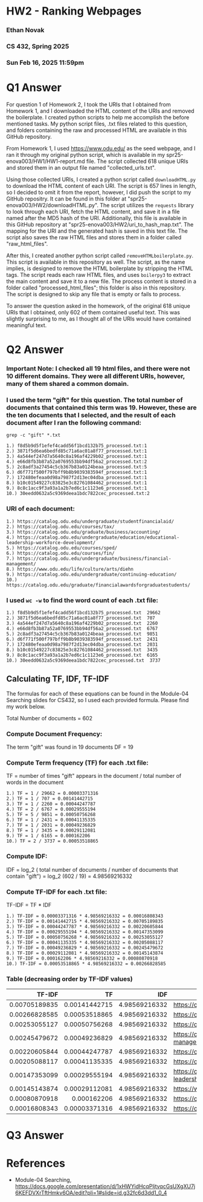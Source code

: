 # HW2 - Ranking Webpages
### Ethan Novak
### CS 432, Spring 2025
### Sun Feb 16, 2025 11:59pm

# Q1 Answer
For question 1 of Homework 2, I took the URIs that I obtained from Homework 1, and I downloaded the HTML content of the URIs and removed the boilerplate. I created python scripts to help me accomplish the before mentioned tasks. My python script files, .txt files related to this question, and folders containing the raw and processed HTML are available in this GitHub repository. 

From Homework 1, I used https://www.odu.edu/ as the seed webpage, and I ran it through my original python script, which is available in my spr25-enova003/HW1/HW1-report.md file. The script collected 618 unique URIs and stored them in an output file named "collected_urls.txt".

Using those collected URIs, I created a python script called `downloadHTML.py` to download the HTML content of each URI.  The script is 657 lines in length, so I decided to omit it from the report, however, I did push the script to my GitHub repositry.  It can be found in this folder at "spr25-enova003/HW2/downloadHTML.py".  The script utilizes the `requests` library to look through each URI, fetch the HTML content, and save it in a file named after the MD5 hash of the URI. Additionally, this file is available in this GitHub repository at "spr25-enova003/HW2/uri_to_hash_map.txt".  The mapping for the URI and the generated hash is saved in this text file. The script also saves the raw HTML files and stores them in a folder called "raw_html_files". 

After this, I created another python script called `removeHTMLboilerplate.py`.  This script is available in this repository as well. The script, as the name implies, is designed to remove the HTML boilerplate by stripping the HTML tags. The script reads each raw HTML files, and uses `boilerpy3` to extract the main content and save it to a new file. The process content is stored in a folder called "processed_html_files"; this folder is also in this repository. The script is designed to skip any file that is empty or fails to process. 

To answer the question asked in the homework, of the original 618 unique URIs that I obtained, only 602 of them contained useful text. This was slightly surprising to me, as I thought all of the URIs would have contained meaningful text. 

# Q2 Answer
### Important Note: I checked all 19 html files, and there were not 10 different domains.  They were all different URIs, however, many of them shared a common domain. 

### I used the term "gift" for this question.  The total number of documents that contained this term was 19.  However, these are the ten documents that I selected, and the result of each document after I ran the following command:
 `grep -c "gift" *.txt`
 ```
1.) f8d5b9d5f1efef4cadd56f1bcd132b75_processed.txt:1
2.) 3871f5d6ea6bedfd85c71a6ac01a8f77_processed.txt:1   
3.) 4a544ef247d7a5640c8a196af4229b02_processed.txt:1
4.) e66d8fb3b87a52a0769553bb94df56a2_processed.txt:2
5.) 2c8adf3a27454c5cb367b83a0124beaa_processed.txt:5
6.) d6f771f500f797bff9b8b9039383594f_processed.txt:1
7.) 172480efeaa0d98a7987f2d13ec04dba_processed.txt:1
8.) b10c01549227c83825e3c82761084462_processed.txt:1
9.) 8c8c1acc9f3a93a1a2b7ed6c1c1123e6_processed.txt:1
10.) 30eedd0632a5c9369deea1bdc7822cec_processed.txt:2
```

### URI of each document:
```
1.) https://catalog.odu.edu/undergraduate/studentfinancialaid/
2.) https://catalog.odu.edu/courses/tax/
3.) https://catalog.odu.edu/graduate/business/accounting/
4.) https://catalog.odu.edu/undergraduate/education/educational-leadership-workforce-development/
5.) https://catalog.odu.edu/courses/sped/
6.) https://catalog.odu.edu/courses/fin/
7.) https://catalog.odu.edu/undergraduate/business/financial-management/
8.) https://www.odu.edu/life/culture/arts/diehn
9.) https://catalog.odu.edu/undergraduate/continuing-education/
10.) https://catalog.odu.edu/graduate/financialawardsforgraduatestudents/
```

### I used `wc -w` to find the word count of each .txt file:
```
1.) f8d5b9d5f1efef4cadd56f1bcd132b75_processed.txt  29662
2.) 3871f5d6ea6bedfd85c71a6ac01a8f77_processed.txt  707
3.) 4a544ef247d7a5640c8a196af4229b02_processed.txt  2260
4.) e66d8fb3b87a52a0769553bb94df56a2_processed.txt  6767
5.) 2c8adf3a27454c5cb367b83a0124beaa_processed.txt  9851
6.) d6f771f500f797bff9b8b9039383594f_processed.txt  2431
7.) 172480efeaa0d98a7987f2d13ec04dba_processed.txt  2031
8.) b10c01549227c83825e3c82761084462_processed.txt  3435
9.) 8c8c1acc9f3a93a1a2b7ed6c1c1123e6_processed.txt  6165
10.) 30eedd0632a5c9369deea1bdc7822cec_processed.txt  3737
```

## Calculating TF, IDF, TF-IDF
The formulas for each of these equations can be found in the Module-04 Searching slides for CS432, so I used each provided formula. Please find my work below.

Total Number of documents = 602 

### Compute Document Frequency:
The term "gift" was found in 19 documents
DF = 19

### Compute Term frequency (TF) for each .txt file:
TF = number of times "gift" appears in the document / total number of words in the document
```
1.) TF = 1 / 29662 = 0.00003371316
2.) TF = 1 / 707 = 0.00141442715
3.) TF = 1 / 2260 = 0.00044247787
4.) TF = 2 / 6767 = 0.00029555194
5.) TF = 5 / 9851 = 0.00050756268
6.) TF = 1 / 2431 = 0.00041135335
7.) TF = 1 / 2031 = 0.00049236829
8.) TF = 1 / 3435 = 0.00029112081
9.) TF = 1 / 6165 = 0.000162206
10.) TF = 2 / 3737 = 0.00053518865
```

### Compute IDF:

IDF = log_2 ( total number of documents / number of documents that contain "gift")
= log_2 (602 / 19) = 4.98569216332

### Compute TF-IDF for each .txt file:

TF-IDF = TF * IDF
```
1.) TF-IDF = 0.00003371316 * 4.98569216332 = 0.00016808343
2.) TF-IDF = 0.00141442715 * 4.98569216332 = 0.00705189835
3.) TF-IDF = 0.00044247787 * 4.98569216332 = 0.00220605844
4.) TF-IDF = 0.00029555194 * 4.98569216332 = 0.00147353099
5.) TF-IDF = 0.00050756268 * 4.98569216332 = 0.00253055127
6.) TF-IDF = 0.00041135335 * 4.98569216332 = 0.00205088117
7.) TF-IDF = 0.00049236829 * 4.98569216332 = 0.00245479672
8.) TF-IDF = 0.00029112081 * 4.98569216332 = 0.00145143874
9.) TF-IDF = 0.000162206 * 4.98569216332 = 0.00080870918
10.) TF-IDF = 0.00053518865 * 4.98569216332 = 0.00266828585
```
### Table (decreasing order by TF-IDF values)

|TF-IDF	|TF	|IDF	|URI
|------:|--:|---:|---
|0.00705189835	|0.00141442715	|4.98569216332 |https://catalog.odu.edu/courses/tax/
|0.00266828585	|0.00053518865	|4.98569216332	|https://catalog.odu.edu/graduate/financialawardsforgraduatestudents/
|0.00253055127	|0.00050756268	|4.98569216332	|https://catalog.odu.edu/courses/sped/
|0.00245479672	|0.00049236829	|4.98569216332	|https://catalog.odu.edu/undergraduate/business/financial-management/
|0.00220605844	|0.00044247787	|4.98569216332	|https://catalog.odu.edu/graduate/business/accounting/
|0.00205088117	|0.00041135335	|4.98569216332	|https://catalog.odu.edu/courses/fin/
|0.00147353099	|0.00029555194	|4.98569216332	|https://catalog.odu.edu/undergraduate/education/educational-leadership-workforce-development/
|0.00145143874	|0.00029112081	|4.98569216332	|https://www.odu.edu/life/culture/arts/diehn
|0.00080870918	|0.000162206	|4.98569216332	|https://catalog.odu.edu/undergraduate/continuing-education/
|0.00016808343	|0.00003371316	|4.98569216332	|https://catalog.odu.edu/undergraduate/studentfinancialaid/

# Q3 Answer


# References
* Module-04 Searching, <https://docs.google.com/presentation/d/1xHWYidHcqPljtvqcGsUXgXU7j6KEFDVXrTftHmkv6OA/edit?pli=1#slide=id.g32fc6d3dd1_0_4>
